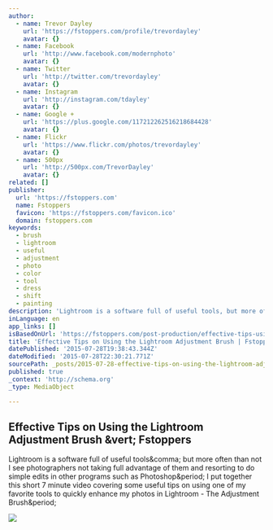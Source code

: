 ```yaml
---
author:
  - name: Trevor Dayley
    url: 'https://fstoppers.com/profile/trevordayley'
    avatar: {}
  - name: Facebook
    url: 'http://www.facebook.com/modernphoto'
    avatar: {}
  - name: Twitter
    url: 'http://twitter.com/trevordayley'
    avatar: {}
  - name: Instagram
    url: 'http://instagram.com/tdayley'
    avatar: {}
  - name: Google +
    url: 'https://plus.google.com/117212262516218684428'
    avatar: {}
  - name: Flickr
    url: 'https://www.flickr.com/photos/trevordayley'
    avatar: {}
  - name: 500px
    url: 'http://500px.com/TrevorDayley'
    avatar: {}
related: []
publisher:
  url: 'https://fstoppers.com'
  name: Fstoppers
  favicon: 'https://fstoppers.com/favicon.ico'
  domain: fstoppers.com
keywords:
  - brush
  - lightroom
  - useful
  - adjustment
  - photo
  - color
  - tool
  - dress
  - shift
  - painting
description: 'Lightroom is a software full of useful tools, but more often than not I see photographers not taking full advantage of them and resorting to do simple edits in other programs such as Photoshop. I put together this short 7 minute video covering some useful tips on using one of my favorite tools to quickly enhance my photos in Lightroom - The Adjustment Brush.'
inLanguage: en
app_links: []
isBasedOnUrl: 'https://fstoppers.com/post-production/effective-tips-using-lightroom-adjustment-brush-4746'
title: 'Effective Tips on Using the Lightroom Adjustment Brush | Fstoppers'
datePublished: '2015-07-28T19:38:43.344Z'
dateModified: '2015-07-28T22:30:21.771Z'
sourcePath: _posts/2015-07-28-effective-tips-on-using-the-lightroom-adjustment-brush-or-fst.md
published: true
_context: 'http://schema.org'
_type: MediaObject

---
```

<article style=""><h1>Effective Tips on Using the Lightroom Adjustment Brush &amp;vert; Fstoppers</h1><p>Lightroom is a software full of useful tools&amp;comma; but more often than not I see photographers not taking full advantage of them and resorting to do simple edits in other programs such as Photoshop&amp;period; I put together this short 7 minute video covering some useful tips on using one of my favorite tools to quickly enhance my photos in Lightroom - The Adjustment Brush&amp;period;</p><img src="https://d1w5usc88actyi.cloudfront.net/styles/large/s3/wp-content/uploads/2013/06/Fstoppers-Lightroom-Trevor-Dayley.jpg" /></article>